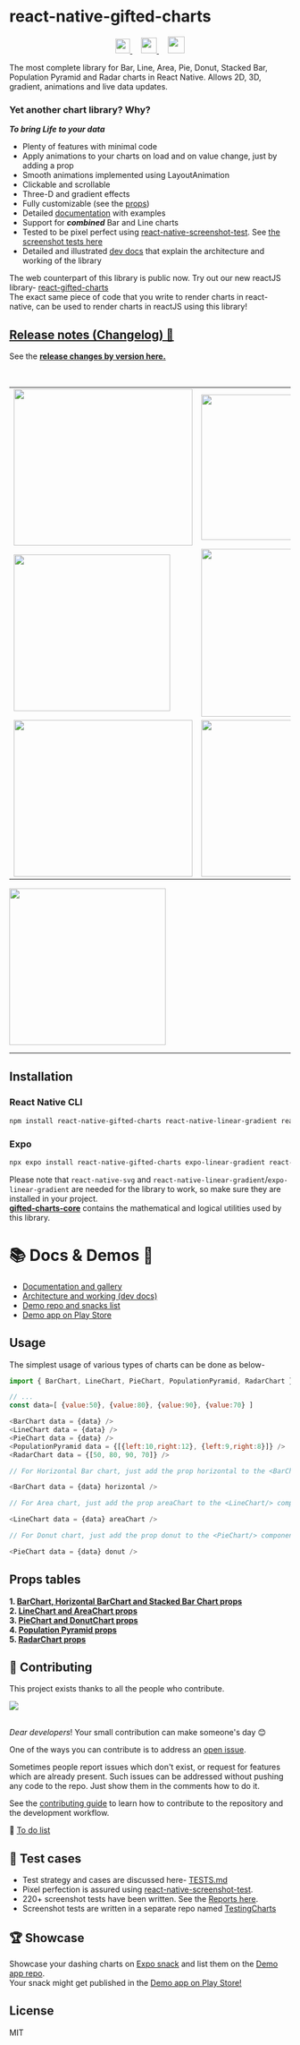 # react-native-gifted-charts

<p align="center">
  <a href="https://gifted-charts.web.app">
    <img src="/demos/favicon.png" height="auto" width="26" height="26" />
  </a> &nbsp; &nbsp;
  <a href="https://www.npmjs.com/package/react-native-gifted-charts">
    <img src="/demos/npmIcon.png" height="auto" width="28" height="28" />
  </a> &nbsp; &nbsp;
  <a href="https://discord.gg/FBbu9duJxs">
    <img src="/demos/discord.png" height="auto" width="30" height="30" />
  </a>
</p>
The most complete library for Bar, Line, Area, Pie, Donut, Stacked Bar, Population Pyramid and Radar charts in React Native. Allows 2D, 3D, gradient, animations and live data updates.

### Yet another chart library? Why?

**_To bring Life to your data_**

- Plenty of features with minimal code
- Apply animations to your charts on load and on value change, just by adding a prop
- Smooth animations implemented using LayoutAnimation
- Clickable and scrollable
- Three-D and gradient effects
- Fully customizable (see the [props](docs/docs.md))
- Detailed [documentation](https://gifted-charts.web.app/) with examples
- Support for **_combined_** Bar and Line charts
- Tested to be pixel perfect using [react-native-screenshot-test](https://www.npmjs.com/package/react-native-screenshot-test). See [the screenshot tests here](https://abhinandan-kushwaha.github.io/TestingCharts/ss-test/test.html)
- Detailed and illustrated [dev docs](docs/dev/index.md) that explain the architecture and working of the library

The web counterpart of this library is public now. Try out our new reactJS library- [react-gifted-charts](https://www.npmjs.com/package/react-gifted-charts) <br />
The exact same piece of code that you write to render charts in react-native, can be used to render charts in reactJS using this library!

## [Release notes (Changelog) 🎉](release-notes/release-notes.md)

See the **[release changes by version here.](release-notes/release-notes.md)**

<img src='/demos/bars.png' alt=''/>
<img src='/demos/lineArea.png' alt=''/>
<img src='/demos/blues.png' alt=''/>
<table>
  <tr>
    <td><img src='/demos/scrollLine.gif' alt='' width=320 height=280/></td>
    <td><img src='/demos/animatedDataLine.gif' alt='' width=320 height=260/></td>
  </tr>
  
  <tr>
    <td><img src='/demos/crossHair.gif' alt='' height=280 /></td>
    <td><img src='/demos/movingBars.gif' alt='' width=270 height=300/></td>
  <tr>
    <td><img src='/demos/radar.png' alt='' height=280 width=320/></td>
    <td><img src='/demos/ppnLabelled.png' alt='' height=280 width=300/></td>
  </tr>
</table>
<img src='/demos/pieExt.png' alt='' height=280 />

---

## Installation

### React Native CLI

```sh
npm install react-native-gifted-charts react-native-linear-gradient react-native-svg
```

### Expo

```sh
npx expo install react-native-gifted-charts expo-linear-gradient react-native-svg
```

Please note that `react-native-svg` and `react-native-linear-gradient`/`expo-linear-gradient` are needed for the library to work, so make sure they are installed in your project. <br />
**[gifted-charts-core](https://www.npmjs.com/package/gifted-charts-core)** contains the mathematical and logical utilities used by this library.

# 📚 Docs & Demos 🎦

- [Documentation and gallery](https://gifted-charts.web.app/) <br />
- [Architecture and working (dev docs)](docs/dev/index.md)
- [Demo repo and snacks list](https://github.com/Abhinandan-Kushwaha/GiftedChartsDemo?tab=readme-ov-file#gifted-charts-demo)
- [Demo app on Play Store](https://play.google.com/store/apps/details?id=com.giftedcharts.demo)

## Usage

The simplest usage of various types of charts can be done as below-

```js
import { BarChart, LineChart, PieChart, PopulationPyramid, RadarChart } from "react-native-gifted-charts";

// ...
const data=[ {value:50}, {value:80}, {value:90}, {value:70} ]

<BarChart data = {data} />
<LineChart data = {data} />
<PieChart data = {data} />
<PopulationPyramid data = {[{left:10,right:12}, {left:9,right:8}]} />
<RadarChart data = {[50, 80, 90, 70]} />

// For Horizontal Bar chart, just add the prop horizontal to the <BarChart/> component

<BarChart data = {data} horizontal />

// For Area chart, just add the prop areaChart to the <LineChart/> component

<LineChart data = {data} areaChart />

// For Donut chart, just add the prop donut to the <PieChart/> component

<PieChart data = {data} donut />
```

## Props tables

**1. [BarChart, Horizontal BarChart and Stacked Bar Chart props](docs/BarChart/BarChartProps.md)** \
**2. [LineChart and AreaChart props](docs/LineChart/LineChartProps.md)** \
**3. [PieChart and DonutChart props](docs/PieChart/PieChartProps.md)** \
**4. [Population Pyramid props](docs/PopulationPyramid/PopulationPyramid.md)** \
**5. [RadarChart props](docs/RadarChart/RadarChartProps.md)**

## 🤝 Contributing

This project exists thanks to all the people who contribute.

<a href="https://github.com/Abhinandan-Kushwaha/react-native-gifted-charts/graphs/contributors">
  <img src="https://contrib.rocks/image?repo=Abhinandan-Kushwaha/react-native-gifted-charts" />
</a>
<br/><br/>

_Dear developers_! Your small contribution can make someone's day 😊

One of the ways you can contribute is to address an [open issue](https://github.com/Abhinandan-Kushwaha/react-native-gifted-charts/issues).

Sometimes people report issues which don't exist, or request for features which are already present. Such issues can be addressed without pushing any code to the repo. Just show them in the comments how to do it.

See the [contributing guide](CONTRIBUTING.md) to learn how to contribute to the repository and the development workflow.

📝 [To do list](./src/todos.md)

## 🧐 Test cases

- Test strategy and cases are discussed here- [TESTS.md](./TESTS.md) <br />
- Pixel perfection is assured using [react-native-screenshot-test](https://www.npmjs.com/package/react-native-screenshot-test). <br/>
- 220+ screenshot tests have been written. See the [Reports here](https://abhinandan-kushwaha.github.io/TestingCharts/ss-test/test.html).
- Screenshot tests are written in a separate repo named [TestingCharts](https://github.com/Abhinandan-Kushwaha/TestingCharts)

## 🏆 Showcase

Showcase your dashing charts on [Expo snack](https://snack.expo.dev/) and list them on the [Demo app repo](https://github.com/Abhinandan-Kushwaha/GiftedChartsDemo?tab=readme-ov-file#gifted-charts-demo).<br />
Your snack might get published in the [Demo app on Play Store!](https://play.google.com/store/apps/details?id=com.giftedcharts.demo)

## License

MIT
